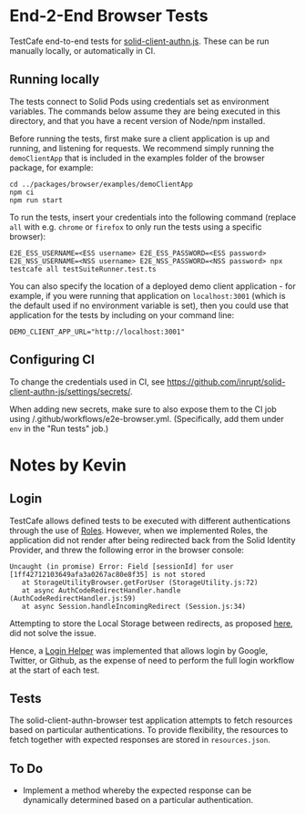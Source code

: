 # End-2-End Browser Tests

TestCafe end-to-end tests for [solid-client-authn.js](https://github.com/inrupt/solid-client-authn-js).
These can be run manually locally, or automatically in CI.

## Running locally

The tests connect to Solid Pods using credentials set as environment variables.
The commands below assume they are being executed in this directory, and that
you have a recent version of Node/npm installed.

Before running the tests, first make sure a client application is up and
running, and listening for requests. We recommend simply running the
`demoClientApp` that is included in the examples folder of the browser package,
for example:

```script
cd ../packages/browser/examples/demoClientApp
npm ci
npm run start
```

To run the tests, insert your credentials into the following command (replace
`all` with e.g. `chrome` or `firefox` to only run the tests using a specific
browser):

```script
E2E_ESS_USERNAME=<ESS username> E2E_ESS_PASSWORD=<ESS password> E2E_NSS_USERNAME=<NSS username> E2E_NSS_PASSWORD=<NSS password> npx testcafe all testSuiteRunner.test.ts
```

You can also specify the location of a deployed demo client application - for
example, if you were running that application on `localhost:3001` (which is the
default used if no environment variable is set), then you could use that
application for the tests by including on your command line:

```
DEMO_CLIENT_APP_URL="http://localhost:3001"
```

## Configuring CI

To change the credentials used in CI, see https://github.com/inrupt/solid-client-authn-js/settings/secrets/.

When adding new secrets, make sure to also expose them to the CI job using /.github/workflows/e2e-browser.yml.
(Specifically, add them under `env` in the "Run tests" job.)

# Notes by Kevin

## Login

TestCafe allows defined tests to be executed with different authentications
through the use of [Roles](https://devexpress.github.io/testcafe/documentation/guides/advanced-guides/authentication.html).
However, when we implemented Roles, the application did not render after being
redirected back from the Solid Identity Provider, and threw the following error
in the browser console:

```
Uncaught (in promise) Error: Field [sessionId] for user [1ff42712103649afa3a0267ac80e8f35] is not stored
   at StorageUtilityBrowser.getForUser (StorageUtility.js:72)
   at async AuthCodeRedirectHandler.handle (AuthCodeRedirectHandler.js:59)
   at async Session.handleIncomingRedirect (Session.js:34)
```

Attempting to store the Local Storage between redirects, as proposed [here](https://github.com/DevExpress/testcafe/issues/2142#issuecomment-367618275),
did not solve the issue.

Hence, a [Login Helper](../helperslogin.js) was implemented that allows login by
Google, Twitter, or Github, as the expense of need to perform the full login
workflow at the start of each test.

## Tests

The solid-client-authn-browser test application attempts to fetch resources
based on particular authentications. To provide flexibility, the resources to
fetch together with expected responses are stored in `resources.json`.

## To Do

- Implement a method whereby the expected response can be dynamically determined
based on a particular authentication.
